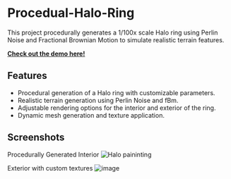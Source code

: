 # Procedual-Halo-Ring
This project procedurally generates a 1/100x scale Halo ring using Perlin Noise and Fractional Brownian Motion to simulate realistic terrain features.

**[Check out the demo here!](https://97saundersj.github.io/Procedural-Halo-Ring/)**

## Features
- Procedural generation of a Halo ring with customizable parameters.
- Realistic terrain generation using Perlin Noise and fBm.
- Adjustable rendering options for the interior and exterior of the ring.
- Dynamic mesh generation and texture application.

## Screenshots
Procedurally Generated Interior
![Halo paininting](https://github.com/user-attachments/assets/545d7cb5-75fe-4006-ac36-8f69f0552f12)


Exterior with custom textures
![image](https://github.com/user-attachments/assets/7a5e00f0-66ef-4880-a3ae-f9da7d776d72)
